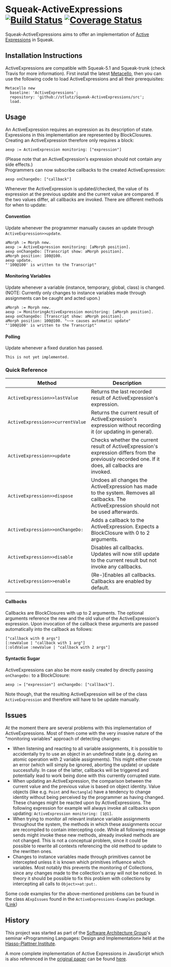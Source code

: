# Squeak-ActiveExpressions [![Build Status][travis_b]][travis_url] [![Coverage Status][coveralls_b]][coveralls_url]

Squeak-ActiveExpressions aims to offer an implementation of [Active Expressions] in Squeak.

## Installation Instructions

ActiveExpressions are compatible with Squeak-5.1 and Squeak-trunk (check Travis for more information). First install the latest [Metacello], then you can use the following code to load ActiveExpressions and all their prerequisites:

```
Metacello new
  baseline: 'ActiveExpressions';
  repository: 'github://stlutz/Squeak-ActiveExpressions/src';
  load.
```

## Usage

An ActiveExpression requires an expression as its description of state. Expressions in this implementation are represented by BlockClosures. Creating an ActiveExpression therefore only requires a block:
```smalltalk
aexp := ActiveExpression monitoring: ["expression"]
```
(Please note that an ActiveExpression's expression should not contain any side effects.) <br>
Programmers can now subscribe callbacks to the created ActiveExpression:
```smalltalk
aexp onChangeDo: ["callback"]
```
Whenever the ActiveExpression is updated/checked, the value of its expression at the previous update and the current value are compared. If the two values differ, all callbacks are invoked. There are different methods for when to update:

#### Convention
Update whenever the programmer manually causes an update through `ActiveExpression>>update`.
```smalltalk
aMorph := Morph new.
aexp := ActiveExpression monitoring: [aMorph position].
aexp onChangeDo: [Transcript show: aMorph position].
aMorph position: 100@100.
aexp update.
"'100@100' is written to the Transcript"
```

#### Monitoring Variables
Update whenever a variable (instance, temporary, global, class) is changed. <br>
(NOTE: Currently only changes to instance variables made through assignments can be caught and acted upon.)
```smalltalk
aMorph := Morph new.
aexp := MonitoringActiveExpression monitoring: [aMorph position].
aexp onChangeDo: [Transcript show: aMorph position].
aMorph position: 100@100. "~~> causes automatic update"
"'100@100' is written to the Transcript"
```

#### Polling
Update whenever a fixed duration has passed.
```smalltalk
This is not yet implemented.
```

### Quick Reference

| Method | Description |
| --- | --- |
| `ActiveExpression>>lastValue` | Returns the last recorded result of ActiveExpression's expression. |
| `ActiveExpression>>currentValue` | Returns the current result of ActiveExpression's expression without recording it (or updating in general). |
| `ActiveExpression>>update` | Checks whether the current result of ActiveExpression's expression differs from the previously recorded one. If it does, all calbacks are invoked. |
| `ActiveExpression>>dispose` | Undoes all changes the ActiveExpression has made to the system. Removes all callbacks. The ActiveExpression should not be used afterwards. |
| `ActiveExpression>>onChangeDo:` | Adds a callback to the ActiveExpression. Expects a BlockClosure with 0 to 2 arguments.  |
| `ActiveExpression>>disable` | Disables all callbacks. Updates will now still update to the current result but not invoke any callbacks. |
| `ActiveExpression>>enable` | (Re-)Enables all callbacks. Callbacks are enabled by default. |

#### Callbacks
Callbacks are BlockClosures with up to 2 arguments. The optional arguments reference the new and the old value of the ActiveExpression's expression. Upon invocation of the callback these arguments are passed automatically into the callback as follows:
```smalltalk
["callback with 0 args"]
[:newValue | "callback with 1 arg"]
[:oldValue :newValue | "callback with 2 args"]
```

#### Syntactic Sugar
ActiveExpressions can also be more easily created by directly passing `onChangeDo:` to a BlockClosure:
```smalltalk
aexp := ["expression"] onChangeDo: ["callback"].
```
Note though, that the resulting ActiveExpression will be of the class `ActiveExpression` and therefore will have to be update manually.

## Issues
At the moment there are several problems with this implementation of ActiveExpressions. Most of them come with the very invasive nature of the "monitoring variables" approach of detecting changes:
- When listening and reacting to all variable assignments, it is possible to accidentally try to use an object in an undefined state (e.g. during an atomic operation with 2 variable assignments). This might either create an error (which will simply be ignored, aborting the update) or update successfully. In case of the latter, callbacks will be triggered and potentially lead to work being done with this currently corrupted state.
- When updating an ActiveExpression, the comparison between the current value and the previous value is based on object identity. Value objects (like e.g. `Point` and `Rectangle`) have a tendency to change identity without being perceived by the programmer as having changed. These changes might be reacted upon by ActiveExpressions. The following expression for example will always invoke all callbacks upon updating: `ActiveExpression monitoring: [1@1]`.
- When trying to monitor all relevant instance variable assignments throughout the system, the methods in which these assignments occur are recompiled to contain intercepting code. While all following message sends might invoke these new methods, already invoked methods are not changed. This is not a conceptual problem, since it could be possible to rewrite all contexts referencing the old method to update to the rewritten ones.
- Changes to instance variables made through primitives cannot be intercepted unless it is known which primitives influence which variables. Most notably this prevents the monitoring of Collections, since any changes made to the collection's array will not be noticed. In theory it should be possible to fix this problem with collections by intercepting all calls to `Object>>at:put:`.

Some code examples for the above-mentioned problems can be found in the class `AExpIssues` found in the `ActiveExpressions-Examples` package. ([Link][Issues])

## History

This project was started as part of the [Software Architecture Group]'s seminar «Programming Languages: Design and Implementation» held at the [Hasso-Plattner Institute][HPI].

A more complete implementation of Active Expressions in JavaScript which is also referenced in the [original paper][Active Expressions] can be found [here][JavaScript Implementation].


<!-- References -->
[travis_b]: https://travis-ci.org/stlutz/Squeak-ActiveExpressions.svg?branch=master
[travis_url]: https://travis-ci.org/stlutz/Squeak-ActiveExpressions
[coveralls_b]: https://coveralls.io/repos/github/stlutz/Squeak-ActiveExpressions/badge.svg?branch=master
[coveralls_url]: https://coveralls.io/github/stlutz/Squeak-ActiveExpressions?branch=master

[Active Expressions]: http://programming-journal.org/2017/1/12/
[JavaScript Implementation]: https://github.com/active-expressions/active-expressions
[Metacello]: https://github.com/Metacello/metacello

[Issues]: https://github.com/stlutz/Squeak-ActiveExpressions/tree/master/src/ActiveExpressions-Examples.package/AExpIssues.class

[Software Architecture Group]: https://www.hpi.uni-potsdam.de/swa
[HPI]: https://hpi.de
